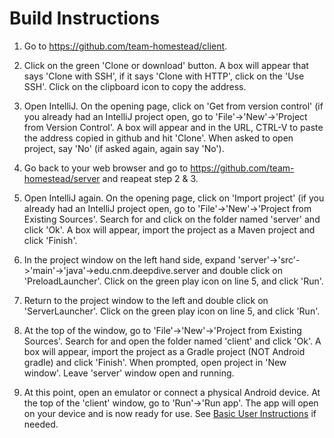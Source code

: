 # Build Instructions

1) Go to https://github.com/team-homestead/client.  

2) Click on the green 'Clone or download' button.  A box will appear that says 'Clone with SSH', if it says 'Clone with HTTP', click on the 'Use SSH'.  Click on the clipboard icon to copy the address.

3) Open IntelliJ.  On the opening page, click on 'Get from version control' (if you already had an IntelliJ project open, go to 'File'->'New'->'Project from Version Control'.  A box will appear and in the URL, CTRL-V to paste the address copied in github and hit 'Clone'.  When asked to open project, say 'No' (if asked again, again say 'No').

4) Go back to your web browser and go to https://github.com/team-homestead/server and reapeat step 2 & 3.

5) Open IntelliJ again.  On the opening page, click on 'Import project' (if you already had an IntelliJ project open, go to 'File'->'New'->'Project from Existing Sources'.  Search for and click on the folder named 'server' and click 'Ok'.  A box will appear, import the project as a Maven project and click 'Finish'.

6) In the project window on the left hand side, expand 'server'->'src'->'main'->'java'->edu.cnm.deepdive.server and double click on 'PreloadLauncher'.  Click on the green play icon on line 5, and click 'Run'.

7) Return to the project window to the left and double click on 'ServerLauncher'.  Click on the green play icon on line 5, and click 'Run'.

8) At the top of the window, go to 'File'->'New'->'Project from Existing Sources'.  Search for and open the folder named 'client' and click 'Ok'.  A box will appear, import the project as a Gradle project (NOT Android gradle) and click 'Finish'.  When prompted, open project in 'New window'.  Leave 'server' window open and running.

9) At this point, open an emulator or connect a physical Android device.  At the top of the 'client' window, go to 'Run'->'Run app'.  The app will open on your device and is now ready for use.  See [Basic User Instructions](basic-user-instructions.md) if needed.  